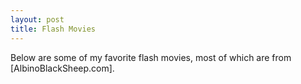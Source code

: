 ```yaml
---
layout: post 
title: Flash Movies
---
```


Below are some of my favorite flash movies, most of which are from
\[AlbinoBlackSheep.com\].
